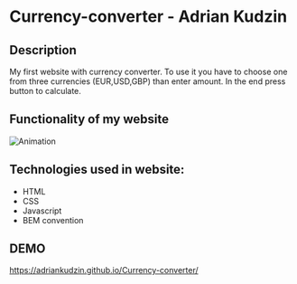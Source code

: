 # Currency-converter - Adrian Kudzin
## Description
My first website with currency converter. To use it you have to choose one from three currencies (EUR,USD,GBP) than enter amount. In the end press button to calculate.
## Functionality of my website
![Animation](https://github.com/AdrianKudzin/Currency-converter/assets/106032420/df12e008-b3f9-4b06-a236-5cd79e189095)
## Technologies used in website:
- HTML
- CSS
- Javascript
- BEM convention
## DEMO 
https://adriankudzin.github.io/Currency-converter/
